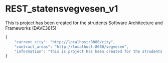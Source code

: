 # REST_statensvegvesen_v1
This is project has been created for the strudents Software Architecture and Frameworks (DAVE3615)

```javascript
{
	"current_city": "http://localhost:8080/city",
	"contract_areas": "http://localhost:8080/vegvesen",
	"information": "This is project has been created for the strudents (DAVE3615)"
}
```
